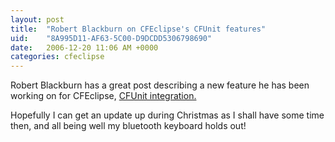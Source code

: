 ```yaml
---
layout: post
title:  "Robert Blackburn on CFEclipse's CFUnit features"
uid:	"8A995D11-AF63-5C00-D9DCDD5306798690"
date:   2006-12-20 11:06 AM +0000
categories: cfeclipse
---
```

Robert Blackburn has a great post describing a new feature he has been working on for CFEclipse, <a href="http://rbdev.net/devblog/comments.php?y=06&amp;m=12&amp;entry=entry061220-025014&amp;PHPSESSID=928da4ac4f41004a6a8bf825668cdd41">CFUnit integration.</a>

Hopefully I can get an update up during Christmas as I shall have some time then, and all being well my bluetooth keyboard holds out!